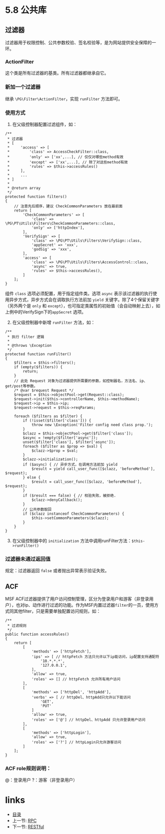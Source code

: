 # 5.8 公共库
## 过滤器
过滤器用于权限控制、公共参数校验、签名校验等，是为网站提供安全保障的一环。

### ActionFilter
这个类是所有过滤器的基类。所有过滤器都继承自它。

### 新加一个过滤器
继承 `\PG\Filter\ActionFilter`，实现 `runFilter` 方法即可。

### 使用方式
  1. 在父级控制器配置过滤组件，如： 
```
/**
 * 过滤器
 * [
 *     'access' => [
 *         'class' => AccessCheckFilter::class,
 *         'only' => ['xx',...], // 仅仅对哪些method有效
 *         'except' => ['xx',...], // 除了对这些method有效
 *         'rules' => $this->accessRules()
 *     ],
 *     ...
 * ]
 *
 * @return array
 */
protected function filters()
{
    // 注意先后顺序，建议 CheckCommonParameters 放在最前面
    return [
        'CheckCommonParameters' => [
            'class' => \PG\PT\Utils\Filters\CheckCommonParameters::class,
            'only' => ['httpIndex'],
        ],
        'VerifySign' => [
            'class' => \PG\PT\Utils\Filters\VerifySign::class,
            'appSecret' => 'xxx',
            'godSig' => 'xxx',
        ],
        'access' => [
            'class' => \PG\PT\Utils\Filters\AccessControl::class,
            'async' => true,
            'rules' => $this->accessRules(),
        ]
    ];
}
```
组件 `class` 选项必须配置，用于指定组件类。选项 `async` 表示该过滤器的执行使用异步方式，异步方式会在调取执行方法前加 `yield` 关键字。除了4个保留关键字（另外两个是 `only` 和 `except`），也可指定类属性的初始值（会自动映射上去），如上例中的VerifySign下的`appSecret` 选项。

  2. 在父级控制器中新增 `runFilter` 方法，如： 
```
/**
 * 执行 filter 逻辑
 *
 * @throws \Exception
 */
protected function runFilter()
{
    $filters = $this->filters();
    if (empty($filters)) {
        return;
    }
    // 此处 Request 对象为过滤器提供所需要的参数，如控制器名，方法名、ip、get/post等参数。
    /* @var $request Request */
    $request = $this->objectPool->get(Request::class);
    $request->init($this->controllerName, $this->methodName);
    $request->ip = $this->ip;
    $request->request = $this->reqParams;

    foreach ($filters as $filter) {
        if (!isset($filter['class'])) {
            throw new \Exception('Filter config need class prop.');
        }
        $clazz = $this->objectPool->get($filter['class']);
        $async = !empty($filter['async']);
        unset($filter['class'], $filter['async']);
        foreach ($filter as $prop => $val) {
            $clazz->$prop = $val;
        }
        $clazz->initialization();
        if ($async) { // 异步方式，在调用方法前加 yield
            $result = yield call_user_func([$clazz, 'beforeMethod'], $request);
        } else {
            $result = call_user_func([$clazz, 'beforeMethod'], $request);
        }
        if ($result === false) { // 校验失败，被拒绝.
            $clazz->denyCallback();
        }
        // 公共参数取回
        if ($clazz instanceof CheckCommonParameters) {
            $this->setCommonParameters($clazz);
        }
    }
}
```
  3. 在父级控制器中的 `initialization` 方法中调用runFilter方法：`$this->runFilter()`

### 过滤器未通过返回值
规定：过滤器返回 `false` 或者抛出异常表示验证失败。

## ACF
MSF ACF过滤器提供了用户访问控制管理，区分为登录用户和游客（非登录用户），也对ip、动作进行过滤的功能。作为MSF内置过滤器`filter`的一员，使用方式同其他filter，只是需要单独配置访问规则，如：
```
/**
 * 过滤规则
 */
public function accessRules()
{
    return [
        [
            'methods' => ['httpFetch'],
            'ips' => [ // httpFetch 方法只允许以下ip能访问，ip配置支持通配符
                '10.*.*.*',
                '127.0.0.1',
            ],
            'allow' => true,
            'roles' => [] // httpFetch 允许所有用户访问
        ],
        [
            'methods' => ['httpDel', 'httpAdd'],
            'verbs' => [ // httpDel、httpAdd只允许以下能访问
                'GET',
                'PUT'
            ]
            'allow' => true,
            'roles' => ['@'] // httpDel、httpAdd 只允许登录用户访问
        ],
        [
            'methods' => ['httpLogin'],
            'allow' => true,
            'roles' => ['?'] // httpLogin只允许游客访问
        ]
    ];
}
```
### ACF role规则说明：
@：登录用户
?：游客（非登录用户）

# links
  * [目录](<preface-目录.md>)
  * 上一节: [RPC](<05.7-RPC.md>)
  * 下一节: [RESTful](<05.9-RESTful.md>)
